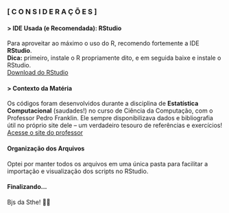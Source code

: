 ### [ C O N S I D E R A Ç Õ E S ]

#### > IDE Usada (e Recomendada): RStudio  
Para aproveitar ao máximo o uso do R, recomendo fortemente a IDE **RStudio**.  
**Dica:** primeiro, instale o R propriamente dito, e em seguida baixe e instale o RStudio.  
[Download do RStudio](https://posit.co/download/rstudio-desktop/)

#### > Contexto da Matéria  
Os códigos foram desenvolvidos durante a disciplina de **Estatística Computacional** (saudades!) no curso de Ciência da Computação, com o Professor Pedro Franklin. Ele sempre disponibilizava dados e bibliografia útil no próprio site dele – um verdadeiro tesouro de referências e exercícios!  
[Acesse o site do professor](https://franklinpedro.github.io/ensino/estatistica-computacional/)

#### Organização dos Arquivos  
Optei por manter todos os arquivos em uma única pasta para facilitar a importação e visualização dos scripts no RStudio.

#### Finalizando...
Bjs da Sthe! 🐱‍💻